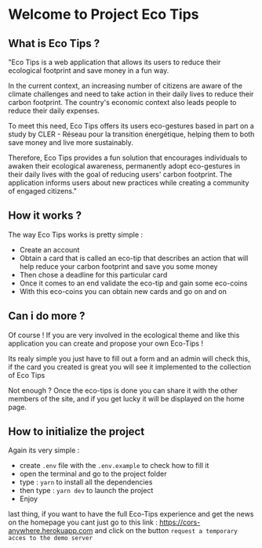 # Welcome to Project Eco Tips 

## What is Eco Tips ?

"Eco Tips is a web application that allows its users to reduce their ecological footprint and save money in a fun way.

 In the current context, an increasing number of citizens are aware of the climate challenges and need to take action in their daily lives to reduce their carbon footprint.
 The country's economic context also leads people to reduce their daily expenses.

  To meet this need, Eco Tips offers its users eco-gestures based in part on a study by CLER - Réseau pour la transition énergétique, helping them to both save money and live more sustainably.

Therefore, Eco Tips provides a fun solution that encourages individuals to awaken their ecological awareness, permanently adopt eco-gestures in their daily lives with the goal of reducing users' carbon footprint. The application informs users about new practices while creating a community of engaged citizens."

## How it works ?

The way Eco Tips works is pretty simple :

- Create an account
- Obtain a card that is called an eco-tip that describes an action that will help reduce your carbon footprint and save you some money
- Then chose a deadline for this particular card
- Once it comes to an end validate the eco-tip and gain some eco-coins
- With this eco-coins you can obtain new cards and go on and on

## Can i do more ?

Of course ! If you are very involved in the ecological theme and like this application you can create and propose your own Eco-Tips !

Its realy simple you just have to fill out a form and an admin will check this, if the card you created is great you will see it implemented to the  collection of Eco Tips

Not enough ? Once the eco-tips is done you can share it with the other members of the site, and if you get lucky it will be displayed on the home page.

## How to initialize the project

Again its very simple :

- create `.env` file with the `.env.example` to check how to fill it
- open the terminal and go to the project folder
- type : `yarn` to install all the dependencies
- then type : `yarn dev` to launch the project
- Enjoy

last thing, if you want to have the full Eco-Tips experience and get the news on the homepage you cant just go to this link : <https://cors-anywhere.herokuapp.com> and click on the button `request a temporary acces to the demo server`
